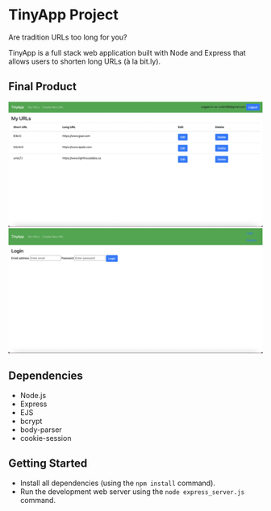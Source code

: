 # TinyApp Project
Are tradition URLs too long for you?

TinyApp is a full stack web application built with Node and Express that allows users to shorten long URLs (à la bit.ly).

## Final Product

!["screenshot of URLs page"](https://github.com/kukim96/tinyapp/blob/master/docs/urls-page.png?raw=true)
!["screenshot of login page"](https://github.com/kukim96/tinyapp/blob/master/docs/login-page.png?raw=true)

## Dependencies

- Node.js
- Express
- EJS
- bcrypt
- body-parser
- cookie-session

## Getting Started

- Install all dependencies (using the `npm install` command).
- Run the development web server using the `node express_server.js` command.